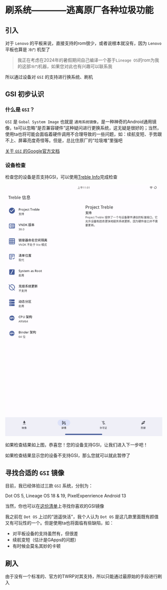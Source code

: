 # 刷系统————逃离原厂各种垃圾功能

## 引入

对于 `Lenovo` 的平板来说，直接支持的rom很少，或者说根本就没有，因为 `Lenovo` 平板也算是 `冷门` 机型了

> 我正在考虑在2024年的暑假期间自己编译一个基于`Lineage OS`的rom为我的这部`冷门`机器，如果您对此也有兴趣可以联系我

所以通过设备对 `GSI` 的支持进行换系统、刷机

## GSI 初步认识

### 什么是 `GSI`？

`GSI` 是 `Gobal System Image` 也就是 `通用系统镜像`，是一种神奇的Android通用镜像，ta可以忽略“是否兼容硬件”这种疑问进行更换系统，这无疑是很好的；当然，使用ta也将可能会面临着硬件调用不合理导致的一些问题，如：续航变短、手势跟不上、屏幕亮度奇怪等。但是，总比住原厂的“垃圾堆”里强吧

[关于 `GSI` 的Google官方文档](https://source.android.google.cn/docs/setup/create/gsi?hl=zh-cn)

### 设备检查

检查您的设备是否支持GSI，可以使用[Treble Info](https://gitlab.com/api/v4/projects/30453147/packages/generic/apk/5.2.3/TrebleInfo-free.apk)完成检查

![gsi-supprot](../../../assets/gsi_support.png)

如果检查结果如上图，恭喜您！您的设备支持GSI，让我们进入下一步吧！

如果检查结果显示您的设备不支持GSI，那么您就可以就此暂停了

## 寻找合适的 `GSI` 镜像

目前，我已经体验过三款 `GSI` 系统，分别为：

Dot OS 5, Lineage OS 18 & 19, PixelExpenrience Android 13

当然，你也可以在[这份清单](https://github.com/phhusson/treble_experimentations/wiki/Generic-System-Image-%28GSI%29-list)上寻找你喜欢的GSI镜像

我之前在 `Dot OS` 上过的“逍遥快活”，我个人认为 `Dot OS` 是这几款里面既有颜值又有可玩性的一个。但是使用ta也将面临有些缺陷，如：

- 对平板设备的支持虽然有，但很差
- 续航变短（估计是GApps的问题）
- 有时候会莫名其妙的卡顿

## 刷入

由于没有一个标准的、官方的TWRP对其支持，所以只能通过最原始的手段进行刷入
